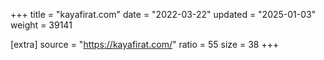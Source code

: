 +++
title = "kayafirat.com"
date = "2022-03-22"
updated = "2025-01-03"
weight = 39141

[extra]
source = "https://kayafirat.com/"
ratio = 55
size = 38
+++
